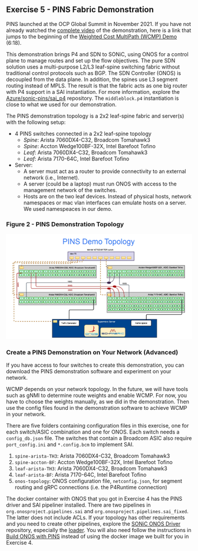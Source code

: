 ## Exercise 5 - PINS Fabric Demonstration

PINS launched at the OCP Global Summit in November 2021. If you have not already watched the [complete video](https://www.youtube.com/watch?v=iZuWdiV9dnc) of the demonstration, here is a link that jumps to the beginning of the [Weighted Cost MultiPath (WCMP) Demo](https://www.youtube.com/watch?v=iZuWdiV9dnc&t=271s) (6:18). 

This demonstration brings P4 and SDN to SONiC, using ONOS for a control plane to manage routes and set up the flow objectives. The pure SDN solution uses a multi-purpose L2/L3 leaf-spine switching fabric without traditional control protocols such as BGP.  The SDN Controller (ONOS) is decoupled from the data plane. In addition, the spines use L3 segment routing instead of MPLS. The result is that the fabric acts as one big router with P4 support in a SAI instantiation. For more information, explore the [Azure/sonic-pins/sai_p4](https://github.com/Azure/sonic-pins/tree/main/sai_p4/instantiations/google) repository. The `middleblock.p4` instantiation is close to what we used for our demonstration.

The PINS demonstration topology is a 2x2 leaf-spine fabric and server(s) with the following setup:



* 4 PINS switches connected in a 2x2 leaf-spine topology
    * _Spine_: Arista 7060DX4-C32, Broadcom Tomahawk3
    * _Spine_: Accton Wedge100BF-32X, Intel Barefoot Tofino
    * _Leaf_: Arista 7060DX4-C32, Broadcom Tomahawk3
    * _Leaf_: Arista 7170-64C, Intel Barefoot Tofino
* Server: 
    * A server must act as a router to provide connectivity to an external network (i.e., Internet). 
    * A server (could be a laptop) must run ONOS with access to the management network of the switches.
    * Hosts are on the two leaf devices. Instead of physical hosts, network namespaces or mac vlan interfaces can emulate hosts on a server. We used namespeaces in our demo.


### Figure 2 - PINS Demonstration Topology

![alt_text](PINS-Demo-Topology.png "PINS Demo Topology")



### Create a PINS Demonstration on Your Network (Advanced)

If you have access to four switches to create this demonstration, you can download the PINS demonstration software and experiment on your network.

WCMP depends on your network topology. In the future, we will have tools such as gNMI to determine route weights and enable WCMP. For now, you have to choose the weights manually, as we did in the demonstration. Then use the config files found in the demonstration software to achieve WCMP in your network. 

There are five folders containing configuration files in this exercise, one for each switch/ASIC combination and one for ONOS. Each switch needs a `config_db.json` file. The switches that contain a Broadcom ASIC also require `port_config.ini` and `*.config.bcm` to implement SAI.



1. `spine-arista-TH3`: Arista 7060DX4-C32, Broadcom Tomahawk3
2. `spine-accton-BF`: Accton Wedge100BF-32X, Intel Barefoot Tofino
3. `leaf-arista-TH3`: Arista 7060DX4-C32, Broadcom Tomahawk3
4. `leaf-arista-BF`: Arista 7170-64C, Intel Barefoot Tofino
5. `onos-topology`: ONOS configuration file, `netconfig.json`, for segment routing and gRPC connections (i.e. the P4Runtime connection)

The docker container with ONOS that you got in Exercise 4 has the PINS driver and SAI pipeliner installed. There are two pipelines in `org.onosproject.pipelines.sai` and `org.onosproject.pipelines.sai_fixed`. The latter does not include ACLs. If your topology has other requirements and you need to create other pipelines, explore the [SONiC ONOS Driver](https://github.com/pins/sonic-onos-driver) repository, especially the [loader](https://github.com/pins/sonic-onos-driver/blob/main/pipeliner/src/main/java/org/onosproject/pipelines/sai/SaiPipeconfLoader.java). You will also need follow the instructions in [Build ONOS with PINS](../BuildONOSwithPINS) instead of using the docker image we built for you in Exercise 4.

